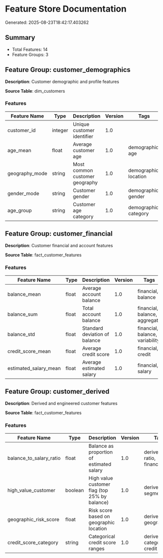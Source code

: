 # Feature Store Documentation

Generated: 2025-08-23T18:42:17.403262

## Summary

- Total Features: 14
- Feature Groups: 3

## Feature Group: customer_demographics

**Description**: Customer demographic and profile features

**Source Table**: dim_customers

### Features

| Feature Name | Type | Description | Version | Tags |
|--------------|------|-------------|---------|------|
| customer_id | integer | Unique customer identifier | 1.0 |  |
| age_mean | float | Average customer age | 1.0 | demographic, age |
| geography_mode | string | Most common customer geography | 1.0 | demographic, location |
| gender_mode | string | Customer gender | 1.0 | demographic, gender |
| age_group | string | Customer age category | 1.0 | demographic, category |

## Feature Group: customer_financial

**Description**: Customer financial and account features

**Source Table**: fact_customer_features

### Features

| Feature Name | Type | Description | Version | Tags |
|--------------|------|-------------|---------|------|
| balance_mean | float | Average account balance | 1.0 | financial, balance |
| balance_sum | float | Total account balance | 1.0 | financial, balance, aggregate |
| balance_std | float | Standard deviation of balance | 1.0 | financial, balance, variability |
| credit_score_mean | float | Average credit score | 1.0 | financial, credit |
| estimated_salary_mean | float | Average estimated salary | 1.0 | financial, salary |

## Feature Group: customer_derived

**Description**: Derived and engineered customer features

**Source Table**: fact_customer_features

### Features

| Feature Name | Type | Description | Version | Tags |
|--------------|------|-------------|---------|------|
| balance_to_salary_ratio | float | Balance as proportion of estimated salary | 1.0 | derived, ratio, financial |
| high_value_customer | boolean | High value customer flag (top 25% by balance) | 1.0 | derived, flag, segmentation |
| geographic_risk_score | float | Risk score based on geographic location | 1.0 | derived, risk, geographic |
| credit_score_category | string | Categorical credit score ranges | 1.0 | derived, category, credit |

